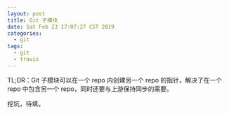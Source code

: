 ```yaml
---
layout: post
title: Git 子模块
date: Sat Feb 23 17:07:27 CST 2019
categories:
  - git
tags: 
  - git
  - travis
---
```


TL;DR：Git 子模块可以在一个 repo 内创建另一个 repo 的指针，解决了在一个 repo 中包含另一个 repo，同时还要与上游保持同步的需要。

挖坑，待填。
